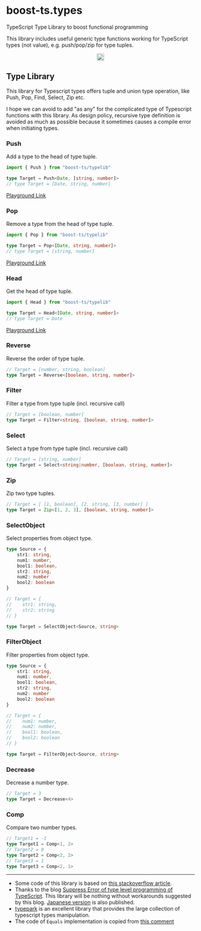 # boost-ts.types

TypeScript Type Library to boost functional programming

This library includes useful generic type functions working for TypeScript types (not value), e.g. push/pop/zip for type tuples.

<p align="center">
  <a href="https://github.com/ryokat3/boost-ts.types">
    <img src="https://github.com/ryokat3/boost-ts.types/actions/workflows/test.yml/badge.svg?branch=main" alt="test status" height="20">
  </a>
</p>


## Type Library

This library for Typescript types offers tuple and union type operation, like Push, Pop, Find, Select, Zip etc.

I hope we can avoid to add "as any" for the complicated type of Typescript functions with this library.
As design policy, recursive type definition is avoided as much as possible because it sometimes causes a compile error when initiating types.

### Push

Add a type to the head of type tuple.

```ts
import { Push } from "boost-ts/typelib"

type Target = Push<Date, [string, number]>
// type Target = [Date, string, number]
```

[Playground Link](https://www.typescriptlang.org/play?#code/JYWwDg9gTgLgBAbzgBQK4GcAWcC+cBmUEIcARAEYQTowC0M6A9DAJ5gCmANsOaQFB9WHOABUAhlADm7eAF4UGTAB4AImJjsANHADaNKMAB2k7YdQhy7KAF0AfH0aM4Q9qInS5utRu36jJuDMLK2sgA)


### Pop

Remove a type from the head of type tuple.

```ts
import { Pop } from "boost-ts/typelib"

type Target = Pop<[Date, string, number]>
// type Target = [string, number]
```
[Playground Link](https://www.typescriptlang.org/play?ssl=4&ssc=34&pln=1&pc=1#code/JYWwDg9gTgLgBAbzgBQmOBfOAzKERwBEARhBAM4wC0M5A9DAJ5gCmANsMYQFDdOtwAKgEMoAcxbwAvCjQAeANoARYTBYAaOJSjAAdmM26AriGIsoAXQB83OnTj8WQ0ROlwF2vQbjHT5i0A)

### Head

Get the head of type tuple.

```ts
import { Head } from "boost-ts/typelib"

type Target = Head<[Date, string, number]>
// type Target = Date
```

[Playground Link](https://www.typescriptlang.org/play?ssl=4&ssc=22&pln=1&pc=1#code/JYWwDg9gTgLgBAbzgCQKYEMAmcC+cBmUEIcARAEYQQDOMAtDNQPQwCeYqANsOaQFB82HOABV0UAOap4AXhQZMAHgDaAEXQxUAGji0owAHYSdBgK4hyqKAF0AfHyZM4Q1KPFTZcdZqA)

### Reverse

Reverse the order of type tuple.

```ts
// Target = [number, string, boolean]
type Target = Reverse<[boolean, string, number]>
```

### Filter

Filter a type from type tuple (incl. recursive call)

```ts
// Target = [boolean, number]
type Target = Filter<string, [boolean, string, number]>
```

### Select

Select a type from type tuple (incl. recursive call)

```ts
// Target = [string, number]
type Target = Select<string|number, [boolean, string, number]>
```

### Zip

Zip two type tuples.

```ts
// Target = [ [1, boolean], [2, string, [3, number] ]
type Target = Zip<[1, 2, 3], [boolean, string, number]>
```

### SelectObject

Select properties from object type.

```ts
type Source = {
    str1: string,
    num1: number,
    bool1: boolean,
    str2: string,
    num2: number
    bool2: boolean
}

// Target = {
//    str1: string,
//    str2: string
// }

type Target = SelectObject<Source, string>
```

### FilterObject

Filter properties from object type.

```ts
type Source = {
    str1: string,
    num1: number,
    bool1: boolean,
    str2: string,
    num2: number
    bool2: boolean
}

// Target = {
//    num1: number,
//    num2: number,
//    bool1: boolean,
//    bool2: boolean
// }

type Target = FilterObject<Source, string>
```

### Decrease

Decrease a number type.

```ts
// Target = 3
type Target = Decrease<4>
```

### Comp

Compare two number types.

```ts
// Target1 = -1
type Target1 = Comp<1, 2>
// Target2 = 0
type Target2 = Comp<2, 2>
// Target3 = 1
type Target3 = Comp<2, 1>
```

------

- Some code of this library is based on [this stackoverflow article](https://stackoverflow.com/questions/54607400/typescript-remove-entries-from-tuple-type).
- Thanks to the blog [Suppress Error of type level programming of TypeScript](https://kgtkr.net/blog/2019/04/15/typescript-typelevelprogramming-error-suppression/en).
  This library will be nothing without workarounds suggested by this blog. [Japanese version](https://kgtkr.net/blog/2019/04/15/typescript-typelevelprogramming-error-suppression) is also published.
- [typepark](https://www.npmjs.com/package/typepark) is an excellent library that provides the large collection of typescript types manipulation.
- The code of `Equals` implementation is copied from [this comment](https://github.com/microsoft/TypeScript/issues/27024#issuecomment-421529650)
